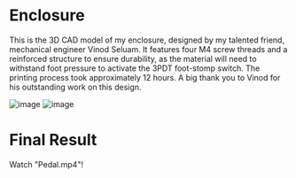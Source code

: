 # Enclosure

This is the 3D CAD model of my enclosure, designed by my talented friend, mechanical engineer Vinod Seluam. It features four M4 screw threads and a reinforced structure to ensure durability, as the material will need to withstand foot pressure to activate the 3PDT foot-stomp switch. The printing process took approximately 12 hours. A big thank you to Vinod for his outstanding work on this design.

![image](https://github.com/user-attachments/assets/72ec7753-e862-4e8c-94a3-0f69c77ccf4b)
![image](https://github.com/user-attachments/assets/8d76ee66-b2a6-4645-8c11-d081eaf78905)

# Final Result

Watch "Pedal.mp4"!



